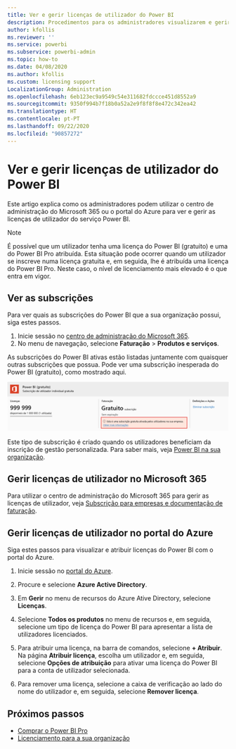 ```yaml
---
title: Ver e gerir licenças de utilizador do Power BI
description: Procedimentos para os administradores visualizarem e gerirem as licenças de utilizador do Power BI nas organizações deles.
author: kfollis
ms.reviewer: ''
ms.service: powerbi
ms.subservice: powerbi-admin
ms.topic: how-to
ms.date: 04/08/2020
ms.author: kfollis
ms.custom: licensing support
LocalizationGroup: Administration
ms.openlocfilehash: 6eb123ec9a9549c54e311682fdccce451d8552a9
ms.sourcegitcommit: 9350f994b7f18b0a52a2e9f8f8f8e472c342ea42
ms.translationtype: HT
ms.contentlocale: pt-PT
ms.lasthandoff: 09/22/2020
ms.locfileid: "90857272"
---
```

# <a name="view-and-manage-power-bi-user-licenses"></a>Ver e gerir licenças de utilizador do Power BI

Este artigo explica como os administradores podem utilizar o centro de administração do Microsoft 365 ou o portal do Azure para ver e gerir as licenças de utilizador do serviço Power BI.

> [!NOTE]
>
>É possível que um utilizador tenha uma licença do Power BI (gratuito) e uma do Power BI Pro atribuída. Esta situação pode ocorrer quando um utilizador se inscreve numa licença gratuita e, em seguida, lhe é atribuída uma licença do Power BI Pro. Neste caso, o nível de licenciamento mais elevado é o que entra em vigor.
>

## <a name="view-your-subscriptions"></a>Ver as subscrições

Para ver quais as subscrições do Power BI que a sua organização possui, siga estes passos.

1. Inicie sessão no [centro de administração do Microsoft 365](https://admin.microsoft.com).
2. No menu de navegação, selecione **Faturação** > **Produtos e serviços**.

As subscrições do Power BI ativas estão listadas juntamente com quaisquer outras subscrições que possua. Pode ver uma subscrição inesperada do Power BI (gratuito), como mostrado aqui.

  ![Captura de ecrã a mostrar a subscrição do Power B I com uma subscrição gratuita.](media/service-admin-manage-licenses/power-bi-free-user-activated.png)

Este tipo de subscrição é criado quando os utilizadores beneficiam da inscrição de gestão personalizada. Para saber mais, veja [Power BI na sua organização](/microsoft-365/admin/misc/power-bi-in-your-organization?view=o365-worldwide).

## <a name="manage-user-licenses-in-microsoft-365"></a>Gerir licenças de utilizador no Microsoft 365

Para utilizar o centro de administração do Microsoft 365 para gerir as licenças de utilizador, veja [Subscrição para empresas e documentação de faturação](/microsoft-365/commerce/?view=o365-worldwide).

## <a name="manage-user-licenses-in-azure-portal"></a>Gerir licenças de utilizador no portal do Azure

Siga estes passos para visualizar e atribuir licenças do Power BI com o portal do Azure.

1. Inicie sessão no [portal do Azure](https://portal.azure.com).

2. Procure e selecione **Azure Active Directory**.

3. Em **Gerir** no menu de recursos do Azure Ative Directory, selecione **Licenças**.

4. Selecione **Todos os produtos** no menu de recursos e, em seguida, selecione um tipo de licença do Power BI para apresentar a lista de utilizadores licenciados.

5. Para atribuir uma licença, na barra de comandos, selecione **+ Atribuir**. Na página **Atribuir licença**, escolha um utilizador e, em seguida, selecione **Opções de atribuição** para ativar uma licença do Power BI para a conta de utilizador selecionada.

6. Para remover uma licença, selecione a caixa de verificação ao lado do nome do utilizador e, em seguida, selecione **Remover licença**.

## <a name="next-steps"></a>Próximos passos

- [Comprar o Power BI Pro](service-admin-purchasing-power-bi-pro.md)
- [Licenciamento para a sua organização](service-admin-licensing-organization.md)